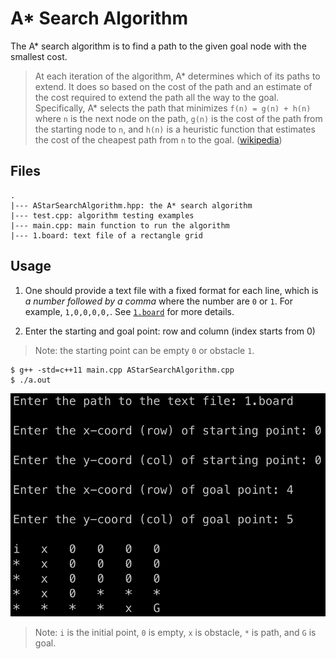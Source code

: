 # A* Search Algorithm

The A* search algorithm is to find a path to the given goal node with the smallest cost.

> At each iteration of the algorithm, A\* determines which of its paths to extend. It does so based on the cost of the path and an estimate of the cost required to extend the path all the way to the goal. Specifically, A* selects the path that minimizes `f(n) = g(n) + h(n)` where `n` is the next node on the path, `g(n)` is the cost of the path from the starting node to `n`, and `h(n)` is a heuristic function that estimates the cost of the cheapest path from `n` to the goal. ([wikipedia](https://en.wikipedia.org/wiki/A*_search_algorithm))

## Files

```
.
|--- AStarSearchAlgorithm.hpp: the A* search algorithm
|--- test.cpp: algorithm testing examples
|--- main.cpp: main function to run the algorithm
|--- 1.board: text file of a rectangle grid
```

## Usage  

1. One should provide a text file with a fixed format for each line, which is *a number followed by a comma* where the number are `0` or `1`. For example, `1,0,0,0,0,`. See [`1.board`](1.board) for more details.

2. Enter the starting and goal point: row and column (index starts from 0)

> Note: the starting point can be empty `0` or obstacle `1`.  

```shell
$ g++ -std=c++11 main.cpp AStarSearchAlgorithm.cpp
$ ./a.out
```

![](main.png)

> Note: `i` is the initial point, `0` is empty, `x` is obstacle, `*` is path, and `G` is goal.  
